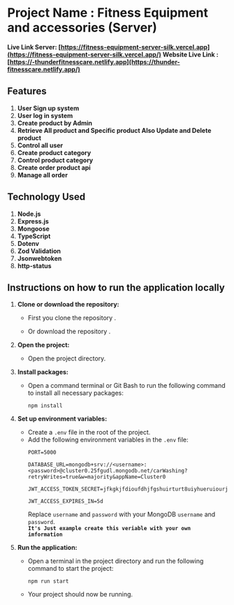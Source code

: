 # Project Name : Fitness Equipment and accessories (Server)

**Live Link Server: [https://fitness-equipment-server-silk.vercel.app](https://fitness-equipment-server-silk.vercel.app/)** 
**Website Live Link : [https://-thunderfitnesscare.netlify.app](https://thunder-fitnesscare.netlify.app/)** </br>

## Features

1. **User Sign up system**
2. **User log in system**
3. **Create product by Admin**
4. **Retrieve All product and Specific product Also Update and Delete product**
5. **Control all user**
6. **Create product category**
7. **Control product category**
8. **Create order product api**
9.  **Manage all order**


## Technology Used

1. **Node.js**
2. **Express.js**
3. **Mongoose**
4. **TypeScript**
5. **Dotenv**
6. **Zod Validation**
7. **Jsonwebtoken**
8. **http-status**




## Instructions on how to run the application locally

1. **Clone or download the repository:**
   - First you clone the repository .
    
   - Or download the repository .

2. **Open the project:**
   - Open the project directory.

3. **Install packages:**
   - Open a command terminal or Git Bash to run the following command to install all necessary packages:
     ```
     npm install
     ```

4. **Set up environment variables:**
   - Create a `.env` file in the root of the project.
   - Add the following environment variables in the `.env` file:
     ```
     PORT=5000

     DATABASE_URL=mongodb+srv://<username>:<password>@cluster0.25fgudl.mongodb.net/carWashing?retryWrites=true&w=majority&appName=Cluster0

     JWT_ACCESS_TOKEN_SECRET=jfkgkjfdioufdhjfgshuirturt8uiyhueruiourjeioteroehjkfgjkfghkjjk
     
     JWT_ACCESS_EXPIRES_IN=5d
     
     ```
     Replace `username` and `password` with your MongoDB `username` and `password`. <br>
    **`It's Just example create this veriable with your own imformation`**
5. **Run the application:**
   - Open a terminal in the project directory and run the following command to start the project:
     ```
     npm run start
     ```
   - Your project should now be running.
